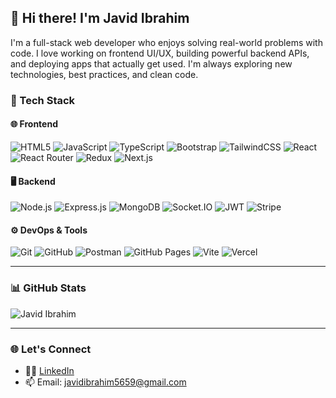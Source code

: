 ## 👋 Hi there! I'm Javid Ibrahim

I'm a full-stack web developer who enjoys solving real-world problems with code. I love working on frontend UI/UX, building powerful backend APIs, and deploying apps that actually get used. I'm always exploring new technologies, best practices, and clean code.


### 🧰 Tech Stack

#### 🌐 Frontend
![HTML5](https://img.shields.io/badge/-HTML5-E34F26?logo=html5&logoColor=white&style=flat-square)
![JavaScript](https://img.shields.io/badge/-JavaScript-F7DF1E?logo=javascript&logoColor=black&style=flat-square)
![TypeScript](https://img.shields.io/badge/-TypeScript-3178C6?logo=typescript&logoColor=white&style=flat-square)
![Bootstrap](https://img.shields.io/badge/-Bootstrap-7952B3?logo=bootstrap&logoColor=white&style=flat-square)
![TailwindCSS](https://img.shields.io/badge/-TailwindCSS-06B6D4?logo=tailwindcss&logoColor=white&style=flat-square)
![React](https://img.shields.io/badge/-React-61DAFB?logo=react&logoColor=black&style=flat-square)
![React Router](https://img.shields.io/badge/-React_Router-CA4245?logo=react-router&logoColor=white&style=flat-square)
![Redux](https://img.shields.io/badge/-Redux-764ABC?logo=redux&logoColor=white&style=flat-square)
![Next.js](https://img.shields.io/badge/-Next.js-000000?logo=nextdotjs&logoColor=white&style=flat-square)

#### 🖥️ Backend
![Node.js](https://img.shields.io/badge/-Node.js-339933?logo=node.js&logoColor=white&style=flat-square)
![Express.js](https://img.shields.io/badge/-Express.js-000000?logo=express&logoColor=white&style=flat-square)
![MongoDB](https://img.shields.io/badge/-MongoDB-47A248?logo=mongodb&logoColor=white&style=flat-square)
![Socket.IO](https://img.shields.io/badge/-Socket.IO-010101?logo=socket.io&logoColor=white&style=flat-square)
![JWT](https://img.shields.io/badge/-JWT-000000?logo=jsonwebtokens&logoColor=white&style=flat-square)
![Stripe](https://img.shields.io/badge/-Stripe-635BFF?logo=stripe&logoColor=white&style=flat-square)

#### ⚙️ DevOps & Tools
![Git](https://img.shields.io/badge/-Git-F05032?logo=git&logoColor=white&style=flat-square)
![GitHub](https://img.shields.io/badge/-GitHub-181717?logo=github&logoColor=white&style=flat-square)
![Postman](https://img.shields.io/badge/-Postman-FF6C37?logo=postman&logoColor=white&style=flat-square)
![GitHub Pages](https://img.shields.io/badge/-GitHub_Pages-121013?logo=github&logoColor=white&style=flat-square)
![Vite](https://img.shields.io/badge/-Vite-646CFF?logo=vite&logoColor=white&style=flat-square)
![Vercel](https://img.shields.io/badge/-Vercel-000000?logo=vercel&logoColor=white&style=flat-square)

---

### 📊 GitHub Stats

![Javid Ibrahim](https://github-readme-stats.vercel.app/api?username=javidcp&show_icons=true&hide_title=true&theme=default)

---

### 🌐 Let's Connect

- 🧑‍💼 [LinkedIn](https://www.linkedin.com/in/javid-ibrahim-0903392b1/)
- 📫 Email: javidibrahim5659@gmail.com
